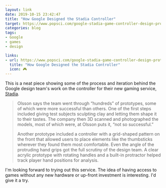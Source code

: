 ```yaml
---
layout: link
date: 2019-10-15 23:42:47
title: "How Google Designed the Stadia Controller"
target: https://www.popsci.com/google-stadia-game-controller-design-prototypes/
categories: blog
tags:
- Google
- games
- design

links:
- url: https://www.popsci.com/google-stadia-game-controller-design-prototypes/
  title: "How Google Designed the Stadia Controller"
  icon: 🎮
---
```


This is a neat piece showing some of the process and iteration behind the Google design team's work on the controller for their new gaming service, [Stadia](https://store.google.com/us/product/stadia?hl=en-US "Stadia").

> Olsson says the team went through “hundreds” of prototypes, some of which were more successful than others. One of the first steps included giving test subjects sculpting clay and letting them shape it to their tastes. The company then 3D scanned and photographed the models, most of which were, at Olsson puts it, “not so successful.”
>
> Another prototype included a controller with a grid-shaped pattern on the front that allowed users to place elements like the thumbsticks wherever they found them most comfortable. Even the angle of the protruding hand grips got the full scrutiny of the design team. A clear acrylic prototype with rotating handles and a built-in protractor helped track player hand positions for analysis.

I'm looking forward to trying out this service. The idea of having access to games without any new hardware or up-front investment is interesting. I'd give it a try.